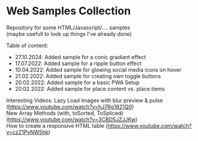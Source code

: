 # Web Samples Collection

Repository for some HTML/Javascript/.... samples  
(maybe usefull to look up things I've already done)

Table of content:  
* 27.10.2024: Added sample for a conic gradiant effect
* 17.07.2022: Added sample for a ripple button effect
* 10.04.2022: Added sample for glowing social media icons on hover
* 21.02.2022: Added sample for creating own toggle buttons
* 20.02.2022: Added sample for a basic PWA Setup
* 20.02.2022: Added sample for place content vs. place items  

Interesting Videos:
Lazy Load Images with blur preview & pulse (https://www.youtube.com/watch?v=hJ7Rg1821Q0)  
New Array Methods (with, toSorted, ToSpliced) (https://www.youtube.com/watch?v=3CBD5JZJJKw)  
How to create a responsive HTML table (https://www.youtube.com/watch?v=czZ1PvNW5hk)  
